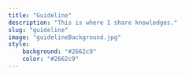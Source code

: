 ```yaml
---
title: "Guideline"
description: "This is where I share knowledges."
slug: "guideline"
image: "guidelineBackground.jpg"
style:
    background: "#2662c9"
    color: "#2662c9"
---
```

